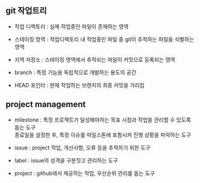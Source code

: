 ## git 작업트리
- 작업 디렉토리 : 실제 작업중인 파일이 존재하는 영역  
- 스테이징 영역 : 작업디렉토리 내 작업중인 파일 중 git이 추적하는 파일을 식별하는 영역
- 지역 저장소 : 스테이징 영역에서 추적되는 파일이 커밋으로 등록되는 영역

- branch : 특정 기능을 독립적으로 개발하는 용도의 공간

- HEAD 포인터 : 현재 작업하는 브랜치의 최종 커밋을 가리킴

## project management
- milestone : 특정 프로젝트가 달성해야하는 목표 시점과 작업을 관리할 수 있도록 돕는 도구  
종료일을 설정한 후, 특정 이슈를 마일스톤에 포함시켜 진행 상황을 파악하는 도구

- issue : project 작업, 개선사항, 오류 등을 추적하기 위한 도구  
- label : issue의 성격을 구분짓고 관리하는 도구  
- project : github에서 제공하는 작업, 우선순위 관리를 돕는 도구
